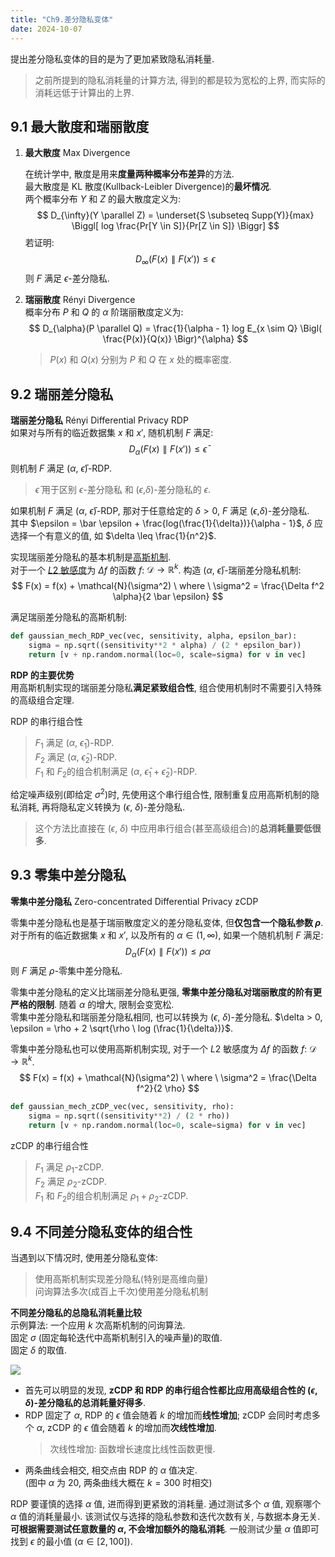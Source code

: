 ```yaml
---
title: "Ch9.差分隐私变体"
date: 2024-10-07
---
```


提出差分隐私变体的目的是为了更加紧致隐私消耗量.
> 之前所提到的隐私消耗量的计算方法, 得到的都是较为宽松的上界, 而实际的消耗远低于计算出的上界.  

## 9.1 最大散度和瑞丽散度

1. **最大散度** Max Divergence

    在统计学中, 散度是用来**度量两种概率分布差异**的方法.  
    最大散度是 KL 散度(Kullback-Leibler Divergence)的**最坏情况**.  
    两个概率分布 $Y$ 和 $Z$ 的最大散度定义为:  
    $$
    D_{\infty}(Y \parallel Z) = \underset{S \subseteq Supp(Y)}{max} \Biggl[ log \frac{Pr[Y \in S]}{Pr[Z \in S]} \Biggr]
    $$
    若证明:  
    $$
    D_{\infty}(F(x) \parallel F(x')) \leq \epsilon
    $$
    则 $F$ 满足 $\epsilon$-差分隐私.  

2. **瑞丽散度** Rényi Divergence  
    概率分布 $P$ 和 $Q$ 的 $\alpha$ 阶瑞丽散度定义为:  
    $$
    D_{\alpha}(P \parallel Q) = \frac{1}{\alpha - 1} log E_{x \sim Q} \Bigl( \frac{P(x)}{Q(x)} \Bigr)^{\alpha}
    $$
    > $P(x)$ 和 $Q(x)$ 分别为 $P$ 和 $Q$ 在 $x$ 处的概率密度.  

## 9.2 瑞丽差分隐私

**瑞丽差分隐私** Rényi Differential Privacy RDP  
如果对与所有的临近数据集 $x$ 和 $x'$, 随机机制 $F$ 满足:  
$$
D_{\alpha}(F(x) \parallel F(x')) \leq \bar \epsilon
$$
则机制 $F$ 满足 ($\alpha$, $\bar \epsilon$)-RDP.  
> $\bar \epsilon$ 用于区别 $\epsilon$-差分隐私 和 ($\epsilon$,$\delta$)-差分隐私的 $\epsilon$.  

如果机制 $F$ 满足 ($\alpha$, $\bar \epsilon$)-RDP, 那对于任意给定的 $\delta > 0$, $F$ 满足 ($\epsilon$,$\delta$)-差分隐私.  
其中 $\epsilon = \bar \epsilon + \frac{log(\frac{1}{\delta})}{\alpha - 1}$, $\delta$ 应选择一个有意义的值, 如 $\delta \leq \frac{1}{n^2}$.  

实现瑞丽差分隐私的基本机制是[高斯机制](./note-7.md#72-高斯机制).  
对于一个 [$L2$ 敏感度](./note-7.md#732-l1-和-l2-敏感度)为 $\Delta f$ 的函数 $f$: $\mathcal{D} \rightarrow \mathbb{R}^k$. 
构造 ($\alpha$, $\bar \epsilon$)-瑞丽差分隐私机制:  
$$
F(x) = f(x) + \mathcal{N}(\sigma^2) \ where \  \sigma^2 = \frac{\Delta f^2 \alpha}{2 \bar \epsilon}
$$

满足瑞丽差分隐私的高斯机制:
```python
def gaussian_mech_RDP_vec(vec, sensitivity, alpha, epsilon_bar): 
    sigma = np.sqrt((sensitivity**2 * alpha) / (2 * epsilon_bar)) 
    return [v + np.random.normal(loc=0, scale=sigma) for v in vec]
```

**RDP 的主要优势**  
用高斯机制实现的瑞丽差分隐私**满足紧致组合性**, 组合使用机制时不需要引入特殊的高级组合定理.  

RDP 的串行组合性  
> $F_1$ 满足 ($\alpha$, $\bar \epsilon_1$)-RDP.  
> $F_2$ 满足 ($\alpha$, $\bar \epsilon_2$)-RDP.  
> $F_1$ 和 $F_2$的组合机制满足 ($\alpha$, $\bar \epsilon_1 + \bar \epsilon_2$)-RDP.  

给定噪声级别(即给定 $\sigma^2$)时, 先使用这个串行组合性, 限制重复应用高斯机制的隐私消耗, 再将隐私定义转换为 ($\epsilon$, $\delta$)-差分隐私.  
> 这个方法比直接在 ($\epsilon$, $\delta$) 中应用串行组合(甚至高级组合)的**总消耗量要低很多**.  

## 9.3 零集中差分隐私

**零集中差分隐私** Zero-concentrated Differential Privacy zCDP  

零集中差分隐私也是基于瑞丽散度定义的差分隐私变体, 但**仅包含一个隐私参数 $\rho$**.  
对于所有的临近数据集 $x$ 和 $x'$, 以及所有的 $\alpha \in (1,\infty)$, 如果一个随机机制 $F$ 满足:  
$$
D_\alpha(F(x) \parallel F(x')) \leq \rho \alpha
$$
则 $F$ 满足 $\rho$-零集中差分隐私.  

零集中差分隐私的定义比瑞丽差分隐私更强, **零集中差分隐私对瑞丽散度的阶有更严格的限制**. 随着 $\alpha$ 的增大, 限制会变宽松.  
零集中差分隐私和瑞丽差分隐私相同, 也可以转换为 ($\epsilon$, $\delta$)-差分隐私. $\delta > 0, \epsilon = \rho + 2 \sqrt{\rho \ log (\frac{1}{\delta})}$.  

零集中差分隐私也可以使用高斯机制实现, 对于一个 $L2$ 敏感度为 $\Delta f$ 的函数 $f$: $\mathcal{D} \rightarrow \mathbb{R}^k$. 
$$
F(x) = f(x) + \mathcal{N}(\sigma^2) \ where \  \sigma^2 = \frac{\Delta f^2}{2 \rho}
$$
```python
def gaussian_mech_zCDP_vec(vec, sensitivity, rho): 
    sigma = np.sqrt((sensitivity**2) / (2 * rho)) 
    return [v + np.random.normal(loc=0, scale=sigma) for v in vec]
```

zCDP 的串行组合性  
> $F_1$ 满足 $\rho_1$-zCDP.  
> $F_2$ 满足 $\rho_2$-zCDP.  
> $F_1$ 和 $F_2$的组合机制满足 $\rho_1 + \rho_2$-zCDP.  

## 9.4 不同差分隐私变体的组合性

当遇到以下情况时, 使用差分隐私变体:  
> 使用高斯机制实现差分隐私(特别是高维向量)  
> 问询算法多次(成百上千次)使用差分隐私机制  

**不同差分隐私的总隐私消耗量比较**  
示例算法: 一个应用 $k$ 次高斯机制的问询算法.  
固定 $\sigma$ (固定每轮迭代中高斯机制引入的噪声量)的取值.  
固定 $\delta$ 的取值.  

![](https://gcore.jsdelivr.net/gh/aBER0724/ob_picture/Img/202410082041461.png)

- 首先可以明显的发现, **zCDP 和 RDP 的串行组合性都比应用高级组合性的 ($\epsilon$, $\delta$)-差分隐私的总消耗量好得多**.  
- RDP 固定了 $\alpha$, RDP 的 $\epsilon$ 值会随着 $k$ 的增加而**线性增加**; zCDP 会同时考虑多个 $\alpha$, zCDP 的 $\epsilon$ 值会随着 $k$ 的增加而**次线性增加**.  
    > 次线性增加: 函数增长速度比线性函数更慢.
- 两条曲线会相交, 相交点由 RDP 的 $\alpha$ 值决定.  
(图中 $\alpha$ 为 20, 两条曲线大概在 $k = 300$ 时相交)

RDP 要谨慎的选择 $\alpha$ 值, 进而得到更紧致的消耗量. 通过测试多个 $\alpha$ 值, 观察哪个 $\alpha$ 值的消耗量最小. 该测试仅与选择的隐私参数和迭代次数有关, 与数据本身无关. **可根据需要测试任意数量的 $\alpha$, 不会增加额外的隐私消耗**. 一般测试少量 $\alpha$ 值即可找到 $\epsilon$ 的最小值 ($\alpha \in [2 , 100]$).